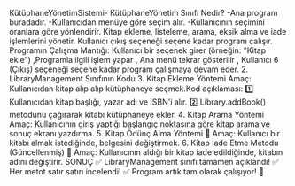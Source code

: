 KütüphaneYönetimSistemi-
KütüphaneYönetim Sınıfı Nedir? 
-Ana program buradadır. 
-Kullanıcıdan menüye göre seçim alır. 
-Kullanıcının seçimini oranlara göre yönlendirir. 
Kitap ekleme, listeleme, arama, eksik alma ve iade işlemlerini yönetir. Kullanıcı çıkış seçeneği seçene kadar program çalışır.
Programın Çalışma Mantığı: Kullanıcı bir seçenek girer (örneğin: "Kitap ekle") ,Programla ilgili işlem yapar ,
Ana menü tekrar gösterilir , Kullanıcı 6 (Çıkış) seçeneği seçene kadar program çalışmaya devam eder. 
2. LibraryManagement Sınıfının Kodu 3. Kitap Ekleme Yöntemi 
Amaç: Kullanıcıdan kitap alıp alıp kütüphaneye seçmek.Kod açıklaması: 1️⃣ Kullanıcıdan kitap başlığı, yazar adı ve ISBN'i alır. 2️⃣ Library.addBook() metodunu çağırarak kitabı kütüphaneye ekler. 
4. Kitap Arama Yöntemi Amaç: Kullanıcının giriş yaptığı başlangıç ​​noktasına göre kitap arama ve sonuç ekranı yazdırma. 5. Kitap Ödünç Alma Yöntemi 📢 Amaç: Kullanıcı bir kitabı almak istediğinde, belgesini değiştirmek. 6. Kitap İade Etme Metodu (Güncellenmiş) 📢 Amaç: Kullanıcının aldığı bir kitap iade edildiğinde, kitabın adını değiştirir.
SONUÇ ✅ LibraryManagement sınıfı tamamen açıklandı! ✅ Her metot satır satırı incelendi! ✅ Program artık tam olarak çalışıyor! 🎉
